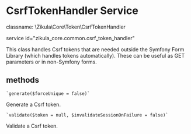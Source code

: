 CsrfTokenHandler Service
========================

classname: \Zikula\Core\Token\CsrfTokenHandler

service id="zikula_core.common.csrf_token_handler"

This class handles Csrf tokens that are needed outside the Symfony Form Library (which handles tokens automatically). 
These can be useful as GET parameters or in non-Symfony forms.

methods
-------

    `generate($forceUnique = false)`
    
Generate a Csrf token.

    `validate($token = null, $invalidateSessionOnFailure = false)`
    
Validate a Csrf token.
